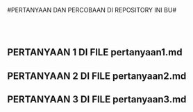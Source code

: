 #PERTANYAAN DAN PERCOBAAN DI REPOSITORY INI BU#


<br></br>

<h2>PERTANYAAN 1 DI FILE pertanyaan1.md</h2>
<h2>PERTANYAAN 2 DI FILE pertanyaan2.md</h2>
<h2>PERTANYAAN 3 DI FILE pertanyaan3.md</h2>